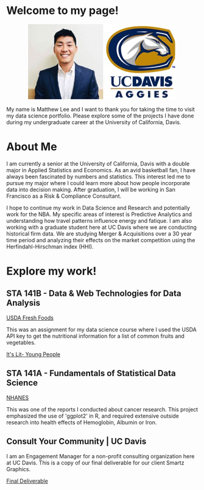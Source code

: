 
# Welcome to my page! 

<p align="center">
  
  <img src="/headshot.jpg">
  <img src="/aggies.jpg">
</p>


My name is Matthew Lee and I want to thank you for taking the time to visit my data science portfolio. Please explore some of the projects I have done during my undergraduate career at the University of California, Davis. 


# About Me
I am currently a senior at the University of California, Davis with a double major in Applied Statistics and Economics. As an avid basketball fan, I have always been fascinated by numbers and statistics. This interest led me to pursue my major where I could learn more about how people incorporate data into decision making. After graduation, I will be working in San Francisco as a Risk & Compliance Consultant. 

I hope to continue my work in Data Science and Research and potentially work for the NBA. My specific areas of interest is Predictive Analytics and understanding how travel patterns influence energy and fatique. I am also working with a graduate student here at UC Davis where we are conducting historical firm data. We are studying Merger & Acquisitions over a 30 year time period and analyzing their effects on the market competition using the Herfindahl-Hirschman index (HHI). 


# Explore my work!
## STA 141B - Data & Web Technologies for Data Analysis
[USDA Fresh Foods](141b/assignment4+Matthew+Lee.html) 

This was an assignment for my data science course where I used the USDA API key to get the nutritional information for a list of common fruits and vegetables. 

[It's Lit- Young People](https://ehkhong.github.com/io/sta-141b-proj/Calculated2.py.ipynb)

## STA 141A - Fundamentals of Statistical Data Science

[NHANES](141a/141a+hw+2.html) 

This was one of the reports I conducted about cancer research. This project emphasized the use of 'ggplot2' in R, and required extensive outside research into health effects of Hemoglobin, Albumin or Iron. 


## Consult Your Community | UC Davis
I am an Engagement Manager for a non-profit consulting organization here at UC Davis. This is a copy of our final deliverable for our client Smartz Graphics. 

[Final Deliverable](FINAL_cyc.pdf)
